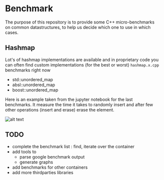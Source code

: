 # Benchmark

The purpose of this repository is to provide some C++ micro-benchmarks on common
datastructures, to help us decide which one to use in which cases.

## Hashmap

Lot's of hashmap implementations are available and in proprietary code you
can often find custom implementations (for the best or worst) `hashmap.x.cpp`
benchmarks right now
- std::unordered_map
- absl::unordered_map
- boost::unordered_map

Here is an example taken from the jupyter notebook for the last benchmarks. It measure
the time it takes to randomly insert and after few other operations (insert and erase)
erase the element.

![alt text](https://github.com/banche/benchmark/insert_erase.png "Random Insert/Erase performances")

## TODO

- complete the benchmark list : find, iterate over the container
- add tools to
    - parse google benchmark output
    - generate graphs
- add benchmarks for other containers
- add more thirdparties libraries
